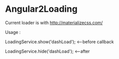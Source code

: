# Angular2Loading

Current loader is with http://materializecss.com/

Usage :

  <div hasLoading [loadOnInit]="true" [onLoading]="'dashLoad'">
  </div>
  
  
   LoadingService.show('dashLoad');  <--before callback 
   
   LoadingService.hide('dashLoad'); <--after
